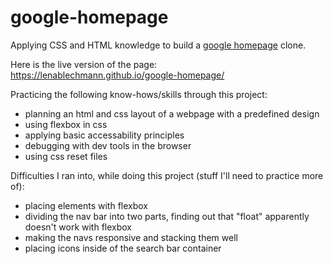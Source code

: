 # google-homepage
Applying CSS and HTML knowledge to build a [google homepage](https://web.archive.org/web/20191130234759if_/https://www.google.com/ "Reference for the page") clone.

Here is the live version of the page: https://lenablechmann.github.io/google-homepage/

Practicing the following know-hows/skills through this project:
- planning an html and css layout of a webpage with a predefined design
- using flexbox in css
- applying basic accessability principles
- debugging with dev tools in the browser
- using css reset files

Difficulties I ran into, while doing this project (stuff I'll need to practice more of):
- placing elements with flexbox
- dividing the nav bar into two parts, finding out that "float" apparently doesn't work with flexbox
- making the navs responsive and stacking them well
- placing icons inside of the search bar container
